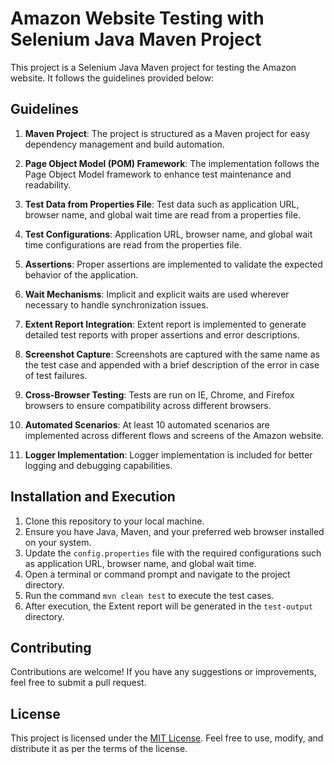 # Amazon Website Testing with Selenium Java Maven Project

This project is a Selenium Java Maven project for testing the Amazon website. It follows the guidelines provided below:

## Guidelines

1. **Maven Project**: The project is structured as a Maven project for easy dependency management and build automation.

2. **Page Object Model (POM) Framework**: The implementation follows the Page Object Model framework to enhance test maintenance and readability.

3. **Test Data from Properties File**: Test data such as application URL, browser name, and global wait time are read from a properties file.

4. **Test Configurations**: Application URL, browser name, and global wait time configurations are read from the properties file.

5. **Assertions**: Proper assertions are implemented to validate the expected behavior of the application.

6. **Wait Mechanisms**: Implicit and explicit waits are used wherever necessary to handle synchronization issues.

7. **Extent Report Integration**: Extent report is implemented to generate detailed test reports with proper assertions and error descriptions.

8. **Screenshot Capture**: Screenshots are captured with the same name as the test case and appended with a brief description of the error in case of test failures.

9. **Cross-Browser Testing**: Tests are run on IE, Chrome, and Firefox browsers to ensure compatibility across different browsers.

11. **Automated Scenarios**: At least 10 automated scenarios are implemented across different flows and screens of the Amazon website.

12. **Logger Implementation**: Logger implementation is included for better logging and debugging capabilities.

## Installation and Execution

1. Clone this repository to your local machine.
2. Ensure you have Java, Maven, and your preferred web browser installed on your system.
3. Update the `config.properties` file with the required configurations such as application URL, browser name, and global wait time.
4. Open a terminal or command prompt and navigate to the project directory.
5. Run the command `mvn clean test` to execute the test cases.
6. After execution, the Extent report will be generated in the `test-output` directory.

## Contributing

Contributions are welcome! If you have any suggestions or improvements, feel free to submit a pull request.

## License

This project is licensed under the [MIT License](LICENSE). Feel free to use, modify, and distribute it as per the terms of the license.
